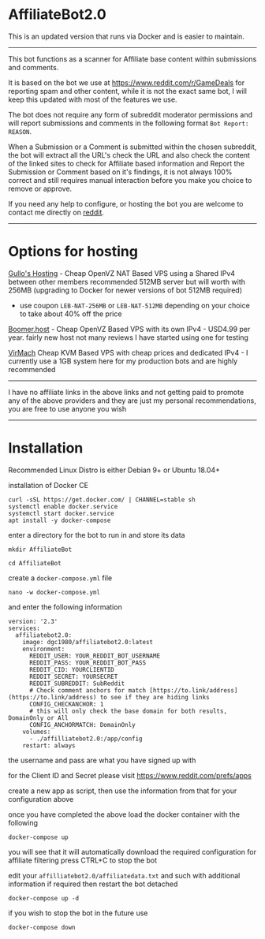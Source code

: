 # AffiliateBot2.0

This is an updated version that runs via Docker and is easier to maintain.

---

This bot functions as a scanner for Affiliate base content within submissions and comments.

It is based on the bot we use at https://www.reddit.com/r/GameDeals for reporting spam and other content, while it is not the exact same bot, I will keep this updated with most of the features we use.

The bot does not require any form of subreddit moderator permissions and will report submissions and comments in the following format `Bot Report: REASON`.

When a Submission or a Comment is submitted within the chosen subreddit, the bot will extract all the URL's check the URL and also check the content of the linked sites to check for Affiliate based information and Report the Submission or Comment based on it's findings, it is not always 100% correct and still requires manual interaction before you make you choice to remove or approve.

If you need any help to configure, or hosting the bot you are welcome to contact me directly on [reddit](https://www.reddit.com/user/dgc1980/).

---

# Options for hosting

[Gullo's Hosting](https://hosting.gullo.me/pricing) - Cheap OpenVZ NAT Based VPS using a Shared IPv4 between other members recommended 512MB server but will worth with 256MB (upgrading to Docker for newer versions of bot 512MB required)

* use coupon `LEB-NAT-256MB` or `LEB-NAT-512MB` depending on your choice to take about 40% off the price

[Boomer.host](https://my.boomer.host/order.php?step=1&productGroup=4&product=7) - Cheap OpenVZ Based VPS with its own IPv4 - USD4.99 per year. fairly new host not many reviews I have started using one for testing

[VirMach](https://virmach.com/special-offers/) Cheap KVM Based VPS with cheap prices and dedicated IPv4 - I currently use a 1GB system here for my production bots and are highly recommended



---
I have no affiliate links in the above links and not getting paid to promote any of the above providers and they are just my personal recommendations, you are free to use anyone you wish

---

# Installation

Recommended Linux Distro is either Debian 9+ or Ubuntu 18.04+

installation of Docker CE

```
curl -sSL https://get.docker.com/ | CHANNEL=stable sh
systemctl enable docker.service
systemctl start docker.service
apt install -y docker-compose
```

enter a directory for the bot to run in and store its data

`mkdir AffiliateBot`

`cd AffiliateBot`

create a `docker-compose.yml` file

`nano -w docker-compose.yml`

and enter the following information

```
version: '2.3'
services:
  affiliatebot2.0:
    image: dgc1980/affiliatebot2.0:latest
    environment:
      REDDIT_USER: YOUR_REDDIT_BOT_USERNAME
      REDDIT_PASS: YOUR_REDDIT_BOT_PASS
      REDDIT_CID: YOURCLIENTID
      REDDIT_SECRET: YOURSECRET
      REDDIT_SUBREDDIT: SubReddit
      # Check comment anchors for match [https://to.link/address](https://to.link/address) to see if they are hiding links
      CONFIG_CHECKANCHOR: 1
      # this will only check the base domain for both results, DomainOnly or All
      CONFIG_ANCHORMATCH: DomainOnly
    volumes:
      - ./affilliatebot2.0:/app/config
    restart: always
```

the username and pass are what you have signed up with

for the Client ID and Secret please visit https://www.reddit.com/prefs/apps

create a new app as script, then use the information from that for your configuration above

once you have completed the above load the docker container with the following

`docker-compose up`

you will see that it will automatically download the required configuration for affiliate filtering press CTRL+C to stop the bot

edit your `affilliatebot2.0/affiliatedata.txt` and such with additional information if required then restart the bot detached

`docker-compose up -d`

if you wish to stop the bot in the future use

`docker-compose down`
